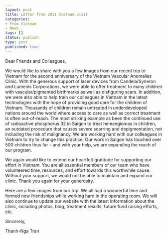 ```yaml
---
layout: post
title: Letter from 2011 Vietnam visit
categories:
- From Vietnam
- News
tags: []
status: publish
type: post
published: true
---
```

Dear Friends and Colleagues,

We would like to share with you a few images from our recent trip to Vietnam for the second anniversary of the Vietnam Vascular Anomalies Clinic.   With the generous support of laser devices from Candela/Syneron and Lumenis Corporations, we were able to offer treatment to many children with vascular/pigmented birthmarks as well as disfiguring scars.  In addition, we were also able to help train our colleagues in Vietnam in the latest technologies with the hope of providing good care for the children of Vietnam.  Thousands of children remain untreated in underdeveloped nations around the world where access to care as well as correct treatment is often out-of-reach.  The most striking example as been the continued use of radioactive phosphorus 32 in Saigon to treat hemangiomas in children, an outdated procedure that causes severe scarring and depigmentation, not including the risk of malignancy.  We are working hard with our colleagues in Vietnam to try to change this practice.  Our work in Saigon has touched over 500 children thus far – and with your help, we are expanding the reach of our program.

We again would like to extend our heartfelt gratitude for supporting our effort in Vietnam. You are all essential members of our team who have volunteered time, resources, and effort towards this worthwhile cause. Without your support, we would not be able to maintain and expand our clinic.  Thank you again for your generosity.

Here are a few images from our trip. We all had a wonderful time and formed new friendships while working hard in the operating room.  We will also continue to update our website with the latest information about the clinic, including photos, blog, treatment results, future fund raising efforts, etc.

Sincerely,

Thanh-Nga Tran
